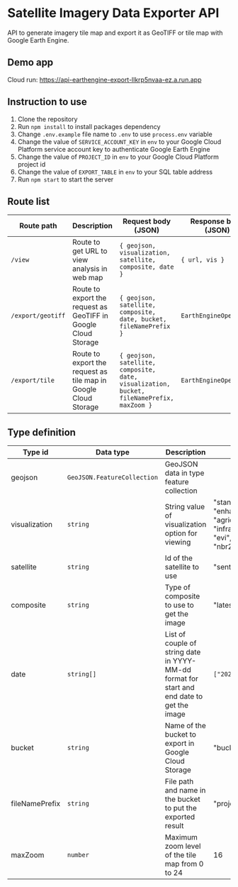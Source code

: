 # Satellite Imagery Data Exporter API

API to generate imagery tile map and export it as GeoTIFF or tile map with Google Earth Engine.

## Demo app

Cloud run: <https://api-earthengine-export-llkrp5nvaa-ez.a.run.app>

## Instruction to use

1. Clone the repository
2. Run `npm install` to install packages dependency
3. Change `.env.example` file name to `.env` to use `process.env` variable
4. Change the value of `SERVICE_ACCOUNT_KEY` in `env` to your Google Cloud Platform service account key to authenticate Google Earth Engine
5. Change the value of `PROJECT_ID` in `env` to your Google Cloud Platform project id
6. Change the value of `EXPORT_TABLE` in `env` to your SQL table address
7. Run `npm start` to start the server

## Route list

| Route path        | Description                                                     | Request body (JSON)                                                                       | Response body (JSON)   |
| ----------------- | --------------------------------------------------------------- | ----------------------------------------------------------------------------------------- | ---------------------- |
| `/view`           | Route to get URL to view analysis in web map                    | `{ geojson, visualization, satellite, composite, date }`                                  | `{ url, vis }`         |
| `/export/geotiff` | Route to export the request as GeoTIFF in Google Cloud Storage  | `{ geojson, satellite, composite, date, bucket, fileNamePrefix }`                         | `EarthEngineOperation` |
| `/export/tile`    | Route to export the request as tile map in Google Cloud Storage | `{ geojson, satellite, composite, date, visualization, bucket, fileNamePrefix, maxZoom }` | `EarthEngineOperation` |

## Type definition

| Type id        | Data type                   | Description                                                                                | Value list or example                                                                                                                                           |
| -------------- | --------------------------- | ------------------------------------------------------------------------------------------ | --------------------------------------------------------------------------------------------------------------------------------------------------------------- |
| geojson        | `GeoJSON.FeatureCollection` | GeoJSON data in type feature collection                                                    |                                                                                                                                                                 |
| visualization  | `string`                    | String value of visualization option for viewing                                           | "standard_false_color", "enhanced_true_color", "agriculture_false_color", "infrared_false_color", "ndvi", "savi", "evi", "ndwi", "mndwi", "ndmi", "nbr", "nbr2" |
| satellite      | `string`                    | Id of the satellite to use                                                                 | "sentinel-2", "landsat"                                                                                                                                         |
| composite      | `string`                    | Type of composite to use to get the image                                                  | "latest", "cloudless", "median"                                                                                                                                 |
| date           | `string[]`                  | List of couple of string date in YYYY-MM-dd format for start and end date to get the image | `["2023-01-01", "2023-12-31"]`                                                                                                                                  |
| bucket         | `string`                    | Name of the bucket to export in Google Cloud Storage                                       | "bucket-01"                                                                                                                                                     |
| fileNamePrefix | `string`                    | File path and name in the bucket to put the exported result                                | "project_abc/data/data_sentinel_new"                                                                                                                            |
| maxZoom        | `number`                    | Maximum zoom level of the tile map from 0 to 24                                            | 16                                                                                                                                                              |
